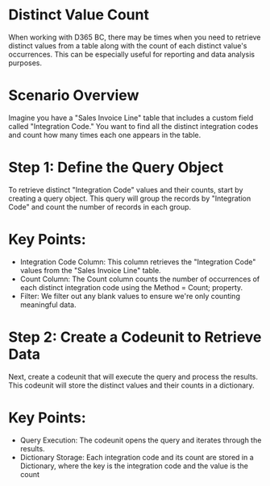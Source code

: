 # Distinct Value Count
When working with D365 BC, there may be times when you need to retrieve distinct values from a table along with the count of each distinct value's occurrences. This can be especially useful for reporting and data analysis purposes.

# Scenario Overview
Imagine you have a "Sales Invoice Line" table that includes a custom field called "Integration Code." You want to find all the distinct integration codes and count how many times each one appears in the table.

# Step 1: Define the Query Object
To retrieve distinct "Integration Code" values and their counts, start by creating a query object. This query will group the records by "Integration Code" and count the number of records in each group.

# Key Points:
* Integration Code Column: 
This column retrieves the "Integration Code" values from the "Sales Invoice Line" table.
* Count Column: 
The Count column counts the number of occurrences of each distinct integration code using the Method = Count; property.
* Filter: 
We filter out any blank values to ensure we're only counting meaningful data.

# Step 2: Create a Codeunit to Retrieve Data
Next, create a codeunit that will execute the query and process the results. This codeunit will store the distinct values and their counts in a dictionary.

# Key Points:
* Query Execution: 
The codeunit opens the query and iterates through the results.
* Dictionary Storage: 
Each integration code and its count are stored in a Dictionary, where the key is the integration code and the value is the count